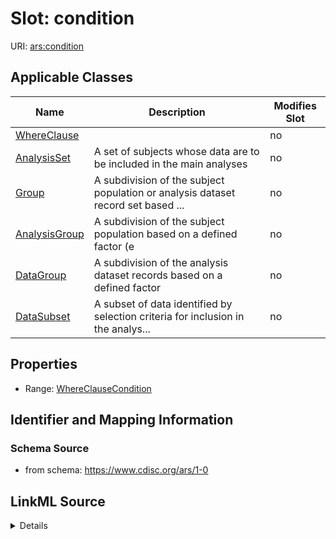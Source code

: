 # Slot: condition

URI: [ars:condition](https://www.cdisc.org/ars/1-0condition)



<!-- no inheritance hierarchy -->




## Applicable Classes

| Name | Description | Modifies Slot |
| --- | --- | --- |
[WhereClause](WhereClause.md) |  |  no  |
[AnalysisSet](AnalysisSet.md) | A set of subjects whose data are to be included in the main analyses |  no  |
[Group](Group.md) | A subdivision of the subject population or analysis dataset record set based ... |  no  |
[AnalysisGroup](AnalysisGroup.md) | A subdivision of the subject population based on a defined factor (e |  no  |
[DataGroup](DataGroup.md) | A subdivision of the analysis dataset records based on a defined factor |  no  |
[DataSubset](DataSubset.md) | A subset of data identified by selection criteria for inclusion in the analys... |  no  |







## Properties

* Range: [WhereClauseCondition](WhereClauseCondition.md)





## Identifier and Mapping Information







### Schema Source


* from schema: https://www.cdisc.org/ars/1-0




## LinkML Source

<details>
```yaml
name: condition
from_schema: https://www.cdisc.org/ars/1-0
rank: 1000
alias: condition
domain_of:
- WhereClause
range: WhereClauseCondition

```
</details>
